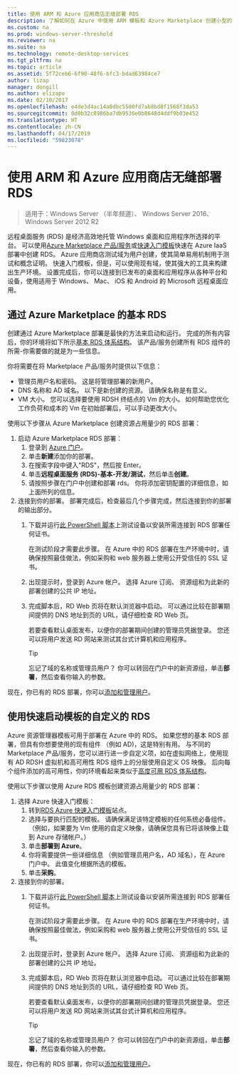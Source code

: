 ```yaml
---
title: 使用 ARM 和 Azure 应用商店无缝部署 RDS
description: 了解如何在 Azure 中使用 ARM 模板和 Azure Marketplace 创建小型的 RDS 部署。
ms.custom: na
ms.prod: windows-server-threshold
ms.reviewer: na
ms.suite: na
ms.technology: remote-desktop-services
ms.tgt_pltfrm: na
ms.topic: article
ms.assetid: 5f72ceb6-6f90-48f6-bfc3-bdad63984ce7
author: lizap
manager: dongill
ms.author: elizapo
ms.date: 02/10/2017
ms.openlocfilehash: e4de3d4ac14a0dbc5500fd7ab8bd8f1568f3da53
ms.sourcegitcommit: 0d0b32c8986ba7db9536e0b8648d4ddf9b03e452
ms.translationtype: HT
ms.contentlocale: zh-CN
ms.lasthandoff: 04/17/2019
ms.locfileid: "59823078"
---
```

# <a name="seamlessly-deploy-rds-with-arm-and-azure-marketplace"></a>使用 ARM 和 Azure 应用商店无缝部署 RDS

>适用于：Windows Server （半年频道）、 Windows Server 2016、 Windows Server 2012 R2

远程桌面服务 (RDS) 是经济高效地托管 Windows 桌面和应用程序所选择的平台。 可以使用[Azure Marketplace 产品/服务](#basic-rds-through-the-azure-marketplace)或[快速入门模板](#Customized-RDS-using-Quickstart-templates)快速在 Azure IaaS 部署中创建 RDS。 Azure 应用商店测试域为用户创建，使其简单易用机制用于测试和概念证明。 快速入门模板，但是，可以使用现有域，使其强大的工具来构建出生产环境。 设置完成后，你可以连接到已发布的桌面和应用程序从各种平台和设备，使用适用于 Windows、 Mac、 iOS 和 Android 的 Microsoft 远程桌面应用。

## <a name="basic-rds-through-the-azure-marketplace"></a>通过 Azure Marketplace 的基本 RDS

创建通过 Azure Marketplace 部署是最快的方法来启动和运行。 完成的所有内容后，你的环境将如下所示[基本 RDS 体系结构](desktop-hosting-logical-architecture.md#basic-deployment)。 该产品/服务创建所有 RDS 组件的所需-你需要做的就是为一些信息。 

你将需要在将 Marketplace 产品/服务时提供以下信息：
- 管理员用户名和密码。 这是将管理部署的新用户。
- DNS 名称和 AD 域名。 以下是新创建的资源。 请确保名称是有意义。
- VM 大小。 您可以选择要使用 RDSH 终结点的 Vm 的大小。 如何帮助您优化工作负荷和成本的 Vm 在初始部署后，可以手动更改大小。

使用以下步骤从 Azure Marketplace 创建资源占用量少的 RDS 部署： 

1. 启动 Azure Marketplace RDS 部署：
   1. 登录到 [Azure 门户](https://portal.azure.com)。
   2. 单击**新建**添加你的部署。
   3. 在搜索字段中键入"RDS"，然后按 Enter。
   4. 单击**远程桌面服务 (RDS)-基本-开发/测试**，然后单击**创建**。
   5. 请按照步骤在门户中创建和部署 rds。 你将添加密钥配置的详细信息，如上面所列的信息。 
2. 连接到你的部署。 部署完成后，检查最后几个步骤完成，然后连接到你的部署的输出部分。
   1. 下载并运行[此 PowerShell 脚本](https://gallery.technet.microsoft.com/Azure-Resource-Manager-4ea7e328)上测试设备以安装所需连接到 RDS 部署任何证书。 
   
      在测试阶段才需要此步骤。 在 Azure 中的 RDS 部署在生产环境中时，请确保按照最佳做法，例如采购和 web 服务器上使用公开受信任的 SSL 证书。

   2. 出现提示时，登录到 Azure 帐户。 选择 Azure 订阅、 资源组和为此新的部署创建的公共 IP 地址。
   3. 完成脚本后，RD Web 页将在默认浏览器中启动。 可以通过比较在部署期间提供的 DNS 地址到页的 URL，请仔细检查 RD Web 页。 
   
      若要查看默认桌面发布，以便你的部署期间创建的管理员凭据登录。 您还可以将用户发送 RD 网站来测试其台式计算机和应用程序。

      > [!TIP]
      > 忘记了域的名称或管理员用户？ 你可以转回在门户中的新资源组，单击**部署**，然后查看你输入的参数。

现在，你已有的 RDS 部署，你可以[添加和管理用户](rds-user-management.md)。

## <a name="customized-rds-using-quickstart-templates"></a>使用快速启动模板的自定义的 RDS

Azure 资源管理器模板可用于部署在 Azure 中的 RDS。 如果您想的基本 RDS 部署，但具有你想要使用的现有组件 （例如 AD)，这是特别有用。 与不同的 Marketplace 产品/服务，您可以进行进一步自定义项，如在虚拟网络上，使用现有 AD RDSH 虚拟机和高可用性 RDS 组件上的分层使用自定义 OS 映像。 后向每个组件添加的高可用性，你的环境看起来类似于[高度可用 RDS 体系结构](desktop-hosting-logical-architecture.md#highly-available-deployment)。

使用以下步骤以使用 Azure RDS 模板创建资源占用量少的 RDS 部署： 

1. 选择 Azure 快速入门模板：
   1. 转到[RDS Azure 快速入门模板](https://aka.ms/rdautomation)站点。
   2. 选择与要执行匹配的模板。 请确保满足该特定模板的任何系统必备组件。 （例如，如果要为 Vm 使用的自定义映像，请确保您具有已将该映像上载到 Azure 存储帐户。）
   3. 单击**部署到 Azure**。
   4. 你将需要提供一些详细信息 （例如管理员用户名，AD 域名），在 Azure 门户中。 此值变化根据所选的模板。
   5. 单击**采购**。
2. 连接到你的部署。 
   1. 下载并运行[此 PowerShell 脚本](https://gallery.technet.microsoft.com/Azure-Resource-Manager-4ea7e328)上测试设备以安装所需连接到 RDS 部署任何证书。 
   
      在测试阶段才需要此步骤。 在 Azure 中的 RDS 部署在生产环境中时，请确保按照最佳做法，例如采购和 web 服务器上使用公开受信任的 SSL 证书。

   2. 出现提示时，登录到 Azure 帐户。 选择 Azure 订阅、 资源组和为此新的部署创建的公共 IP 地址。
   3. 完成脚本后，RD Web 页将在默认浏览器中启动。 可以通过比较在部署期间提供的 DNS 地址到页的 URL，请仔细检查 RD Web 页。 
   
      若要查看默认桌面发布，以便你的部署期间创建的管理员凭据登录。 您还可以将用户发送 RD 网站来测试其台式计算机和应用程序。

      > [!TIP]
      > 忘记了域的名称或管理员用户？ 你可以转回在门户中的新资源组，单击**部署**，然后查看你输入的参数。

现在，你已有的 RDS 部署，你可以[添加和管理用户](rds-user-management.md)。
